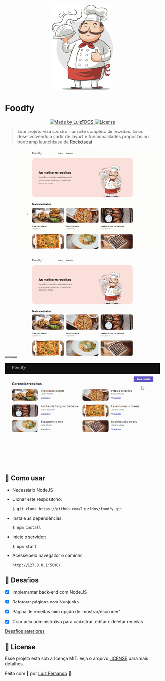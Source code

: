 <!-- <h1 align="center">
    <img alt="Launchbase" src="https://storage.googleapis.com/golden-wind/bootcamp-launchbase/logo.png" width="200px" />
</h1> -->
<p align="center">
   <img src="./public/assets/chef.png" width="200"/>
</p>

# Foodfy
<p align="center">
  <a href="https://luizfdos.github.io/">
    <img alt="Made by LuizFDOS" src="https://img.shields.io/badge/made%20by-LuizFDOS-%23d54f44">
  </a>                  
  <a href="LICENSE" >
    <img alt="License" src="https://img.shields.io/badge/license-MIT-%23d54f44">
  </a>
  </p>

> Este projeto visa construir um site completo de receitas. Estou desenvolvendo a partir de layout e funcionalidades propostas no bootcamp launchbase da [Rocketseat](https://rocketseat.com.br) 

<p align="center"><img src="./github/home.gif?raw=true"/></p>
<p align="center"><img src="./github/recipes.gif?raw=true"/></p>
<p align="center"><img src="./github/admin.gif?raw=true"/></p>

## :construction_worker: Como usar

- Necessário NodeJS

- Clonar este respositório:
  ```
  $ git clone https://github.com/luizfdos/foodfy.git
  ```
- Instale as dependências:
  ```
  $ npm install
  ```
- Inicie o servidor:
  ```
  $ npm start 
  ```
- Acesse pelo navegador o caminho:
  ```
  http://127.0.0.1:5000/
  ```

##  :construction: Desafios

  - [x] Implementar back-end com Node.JS

  - [x] Refatorar páginas com Nunjucks
  
  - [x] Página de receitas com opção de 'mostrar/esconder' 
  
  - [x] Criar área administrativa para cadastrar, editar e deletar receitas


[Desafios anteriores](https://github.com/luizfdos/launchbase_desafios02)

 
## :closed_book: License

Esse projeto está sob a licença MIT. Veja o arquivo [LICENSE](/LICENSE) para mais detalhes.

Feito com :purple_heart: por [Luiz Fernando](https://luizfdos.github.io) 🚀



